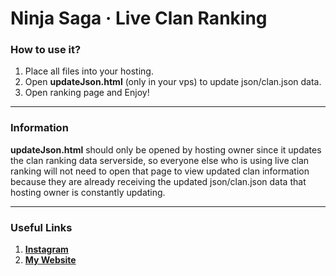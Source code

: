 # Ninja Saga &middot; Live Clan Ranking

### How to use it?
  1. Place all files into your hosting.
  1. Open **updateJson.html** (only in your vps) to update json/clan.json data.
  1. Open ranking page and Enjoy!

---

### Information
**updateJson.html** should only be opened by hosting owner since it updates the clan ranking data serverside, so everyone else who is using live clan ranking will not need to open that page to view updated clan information because they are already receiving the updated json/clan.json data that hosting owner is constantly updating.

---

### Useful Links
  1. **[Instagram](https://www.instagram.com/_.robert.kovacs._/)**
  1. **[My Website](https://robyteachesyou.com)**
